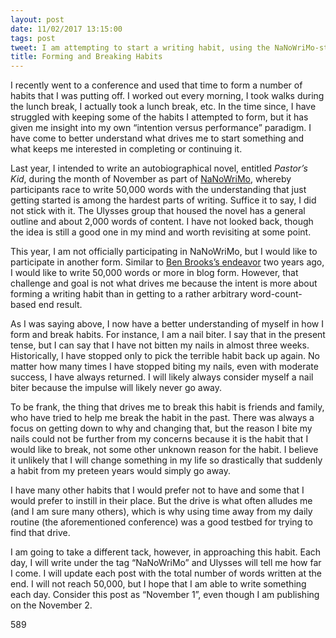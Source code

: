 ```yaml
---
layout: post
date: 11/02/2017 13:15:00
tags: post
tweet: I am attempting to start a writing habit, using the NaNoWriMo-style approach.
title: Forming and Breaking Habits
---
```


I recently went to a conference and used that time to form a number of habits that I was putting off. I worked out every morning, I took walks during the lunch break, I actually took a lunch break, etc. In the time since, I have struggled with keeping some of the habits I attempted to form, but it has given me insight into my own “intention versus performance” paradigm. I have come to better understand what drives me to start something and what keeps me interested in completing or continuing it.

Last year, I intended to write an autobiographical novel, entitled _Pastor’s Kid_, during the month of November as part of [NaNoWriMo][1], whereby participants race to write 50,000 words with the understanding that just getting started is among the hardest parts of writing. Suffice it to say, I did not stick with it. The Ulysses group that housed the novel has a general outline and about 2,000 words of content. I have not looked back, though the idea is still a good one in my mind and worth revisiting at some point.

This year, I am not officially participating in NaNoWriMo, but I would like to participate in another form. Similar to [Ben Brooks’s endeavor][2] two years ago, I would like to write 50,000 words or more in blog form. However, that challenge and goal is not what drives me because the intent is more about forming a writing habit than in getting to a rather arbitrary word-count-based end result.

As I was saying above, I now have a better understanding of myself in how I form and break habits. For instance, I am a nail biter. I say that in the present tense, but I can say that I have not bitten my nails in almost three weeks. Historically, I have stopped only to pick the terrible habit back up again. No matter how many times I have stopped biting my nails, even with moderate success, I have always returned. I will likely always consider myself a nail biter because the impulse will likely never go away.

To be frank, the thing that drives me to break this habit is friends and family, who have tried to help me break the habit in the past. There was always a focus on getting down to why and changing that, but the reason I bite my nails could not be further from my concerns because it is the habit that I would like to break, not some other unknown reason for the habit. I believe it unlikely that I will change something in my life so drastically that suddenly a habit from my preteen years would simply go away.

I have many other habits that I would prefer not to have and some that I would prefer to instill in their place. But the drive is what often alludes me (and I am sure many others), which is why using time away from my daily routine (the aforementioned conference) was a good testbed for trying to find that drive.

I am going to take a different tack, however, in approaching this habit. Each day, I will write under the tag “NaNoWriMo” and Ulysses will tell me how far I come. I will update each post with the total number of words written at the end. I will not reach 50,000, but I hope that I am able to write something each day. Consider this post as “November 1”, even though I am publishing on the November 2.

589

[1]:	https://nanowrimo.org
[2]:	https://brooksreview.net/2016/01/writing-advice/